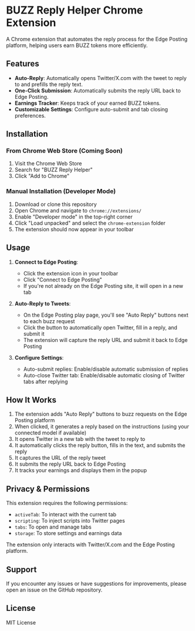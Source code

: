 # BUZZ Reply Helper Chrome Extension

A Chrome extension that automates the reply process for the Edge Posting platform, helping users earn BUZZ tokens more efficiently.

## Features

- **Auto-Reply**: Automatically opens Twitter/X.com with the tweet to reply to and prefills the reply text.
- **One-Click Submission**: Automatically submits the reply URL back to Edge Posting.
- **Earnings Tracker**: Keeps track of your earned BUZZ tokens.
- **Customizable Settings**: Configure auto-submit and tab closing preferences.

## Installation

### From Chrome Web Store (Coming Soon)

1. Visit the Chrome Web Store
2. Search for "BUZZ Reply Helper"
3. Click "Add to Chrome"

### Manual Installation (Developer Mode)

1. Download or clone this repository
2. Open Chrome and navigate to `chrome://extensions/`
3. Enable "Developer mode" in the top-right corner
4. Click "Load unpacked" and select the `chrome-extension` folder
5. The extension should now appear in your toolbar

## Usage

1. **Connect to Edge Posting**:
   - Click the extension icon in your toolbar
   - Click "Connect to Edge Posting"
   - If you're not already on the Edge Posting site, it will open in a new tab

2. **Auto-Reply to Tweets**:
   - On the Edge Posting play page, you'll see "Auto Reply" buttons next to each buzz request
   - Click the button to automatically open Twitter, fill in a reply, and submit it
   - The extension will capture the reply URL and submit it back to Edge Posting

3. **Configure Settings**:
   - Auto-submit replies: Enable/disable automatic submission of replies
   - Auto-close Twitter tab: Enable/disable automatic closing of Twitter tabs after replying

## How It Works

1. The extension adds "Auto Reply" buttons to buzz requests on the Edge Posting platform
2. When clicked, it generates a reply based on the instructions (using your connected model if available)
3. It opens Twitter in a new tab with the tweet to reply to
4. It automatically clicks the reply button, fills in the text, and submits the reply
5. It captures the URL of the reply tweet
6. It submits the reply URL back to Edge Posting
7. It tracks your earnings and displays them in the popup

## Privacy & Permissions

This extension requires the following permissions:
- `activeTab`: To interact with the current tab
- `scripting`: To inject scripts into Twitter pages
- `tabs`: To open and manage tabs
- `storage`: To store settings and earnings data

The extension only interacts with Twitter/X.com and the Edge Posting platform.

## Support

If you encounter any issues or have suggestions for improvements, please open an issue on the GitHub repository.

## License

MIT License 